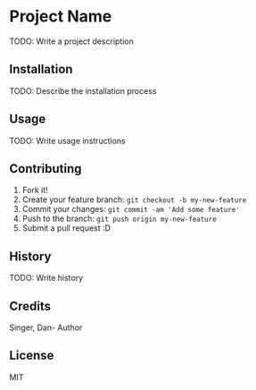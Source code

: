 # Project Name  

TODO: Write a project description  

## Installation  

TODO: Describe the installation process  

## Usage  

TODO: Write usage instructions  

## Contributing  

1. Fork it!  
2. Create your feature branch: `git checkout -b my-new-feature`  
3. Commit your changes: `git commit -am 'Add some feature'`  
4. Push to the branch: `git push origin my-new-feature`  
5. Submit a pull request :D  

## History  

TODO: Write history  

## Credits  

Singer, Dan- Author  

## License  

MIT  